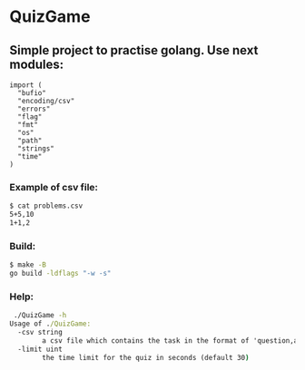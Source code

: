 # QuizGame
## Simple project to practise golang. Use next modules:
```golang
import (
  "bufio"
  "encoding/csv"
  "errors"
  "flag"
  "fmt"
  "os"
  "path"
  "strings"
  "time"
)
```
### Example of csv file:
```cmd
$ cat problems.csv 
5+5,10
1+1,2
```
### Build:
```cmd
$ make -B
go build -ldflags "-w -s"
```
### Help:
```cmd
 ./QuizGame -h                        
Usage of ./QuizGame:
  -csv string
        a csv file which contains the task in the format of 'question,answer' (default "problems.csv")
  -limit uint
        the time limit for the quiz in seconds (default 30)
```
